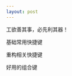```yaml
---
layout: post 
---
```


<div class="message">

工欲善其事，必先利其器！

</div> 



基础常用快捷键



重构相关快捷键





好用的组合键